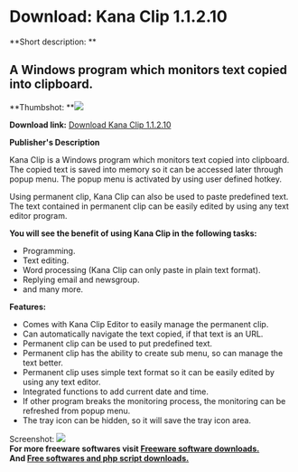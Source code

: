 # Download: Kana Clip 1.1.2.10

**Short description: **

## A Windows program which monitors text copied into clipboard.

  
**Thumbshot: **![](http://www.freewarefiles.com/screenshot/kanaclip_md.gif)   
  
**Download link:** [Download Kana Clip 1.1.2.10](http://freesoftwares.boysofts.com/Kana-Clip_program_19023.html)  
  

**Publisher's Description**  
  

Kana Clip is a Windows program which monitors text copied into clipboard. The
copied text is saved into memory so it can be accessed later through popup
menu. The popup menu is activated by using user defined hotkey.

Using permanent clip, Kana Clip can also be used to paste predefined text. The
text contained in permanent clip can be easily edited by using any text editor
program.

**You will see the benefit of using Kana Clip in the following tasks:**

  * Programming. 
  * Text editing. 
  * Word processing (Kana Clip can only paste in plain text format). 
  * Replying email and newsgroup. 
  * and many more. 

**Features:**

  * Comes with Kana Clip Editor to easily manage the permanent clip. 
  * Can automatically navigate the text copied, if that text is an URL. 
  * Permanent clip can be used to put predefined text. 
  * Permanent clip has the ability to create sub menu, so can manage the text better. 
  * Permanent clip uses simple text format so it can be easily edited by using any text editor. 
  * Integrated functions to add current date and time. 
  * If other program breaks the monitoring process, the monitoring can be refreshed from popup menu. 
  * The tray icon can be hidden, so it will save the tray icon area. 

  
  
Screenshot: ![](http://www.freewarefiles.com/screenshot/kanaclip.gif)  
**For more freeware softwares visit [Freeware software downloads.](http://freesoftwares.boysofts.com/)**   
**And [Free softwares and php script downloads.](http://www.boysofts.com/)**

